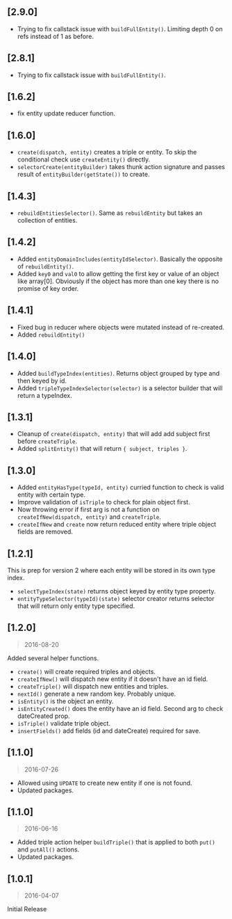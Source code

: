 ## [2.9.0]

* Trying to fix callstack issue with `buildFullEntity()`. Limiting depth 0 on refs instead of 1 as before.

## [2.8.1]

* Trying to fix callstack issue with `buildFullEntity()`.

## [1.6.2]

* fix entity update reducer function.

## [1.6.0]

* `create(dispatch, entity)` creates a triple or entity. To skip the conditional check use `createEntity()` directly.
* `selectorCreate(entityBuilder)` takes thunk action signature and passes result of `entityBuilder(getState())` to create.

## [1.4.3]

* `rebuildEntitiesSelector()`. Same as `rebuildEntity` but takes an collection of entities.

## [1.4.2]

* Added `entityDomainIncludes(entityIdSelector)`. Basically the opposite of `rebuildEntity()`.
* Added `key0` and `val0` to allow getting the first key or value of an object like array[0]. Obviously if the object has more than one key there is no promise of key order.

## [1.4.1]

* Fixed bug in reducer where objects were mutated instead of re-created.
* Added `rebuildEntity()`

## [1.4.0]

* Added `buildTypeIndex(entities)`. Returns object grouped by type and then keyed by id.
* Added `tripleTypeIndexSelector(selector)` is a selector builder that will return a typeIndex.

## [1.3.1]

* Cleanup of `create(dispatch, entity)` that will add add subject first before `createTriple`.
* Added `splitEntity()` that will return `{ subject, triples }`.

## [1.3.0]

* Added `entityHasType(typeId, entity)` curried function to check is valid entity with certain type.
* Improve validation of `isTriple` to check for plain object first.
* Now throwing error if first  arg is not a function on `createIfNew(dispatch, entity)` and `createTriple`.
* `createIfNew` and `create` now return reduced entity where triple object fields are removed.

## [1.2.1]
This is prep for version 2 where each entity will be stored in its own type index.

* `selectTypeIndex(state)` returns object keyed by entity type property.
* `entityTypeSelector(typeId)(state)` selector creator returns selector that will return only entity type specified.

## [1.2.0]
> 2016-08-20

Added several helper functions.

* `create()` will create required triples and objects.
* `createIfNew()` will dispatch new entity if it doesn't have an id field.
* `createTriple()` will dispatch new entities and triples.
* `nextId()` generate a new random key. Probably unique.
* `isEntity()` is the object an entity.
* `isEntityCreated()` does the entity have an id field. Second arg to check dateCreated prop.
* `isTriple()` validate triple object.
* `insertFields()` add fields (id and dateCreate) required for save.

## [1.1.0]
> 2016-07-26

* Allowed using `UPDATE` to create new entity if one is not found.
* Updated packages.

## [1.1.0]
> 2016-06-16

* Added triple action helper `buildTriple()` that is applied to both `put()` and `putAll()` actions.
* Updated packages.

## [1.0.1]
> 2016-04-07

Initial Release
